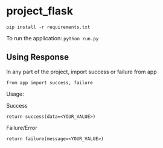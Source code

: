 # project_flask

```pip install -r requirements.txt```

To run the application:
```python run.py```


## Using Response

In any part of the project, import success or failure from app

```from app import success, failure```

Usage:

Success

```return success(data=<YOUR_VALUE>)```

Failure/Error

```return failure(message=<YOUR_VALUE>)```